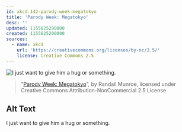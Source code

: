 ```yaml
---
id: xkcd.142-parody-week-megatokyo
title: 'Parody Week: Megatokyo'
desc: ''
updated: 1155625200000
created: 1155625200000
sources:
  - name: xkcd
    url: 'https://creativecommons.org/licenses/by-nc/2.5/'
    license: Creative Commons 2.5
---
```

![I just want to give him a hug or something.](https://imgs.xkcd.com/comics/megaxkcd.png)
> "[Parody Week: Megatokyo](https://xkcd.com/142/)", by Randall Munroe, licensed under Creative Commons Attribution-NonCommercial 2.5 License

## Alt Text
I just want to give him a hug or something.
